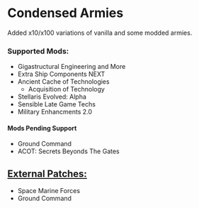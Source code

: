 # Condensed Armies
Added x10/x100 variations of vanilla and some modded armies.

### Supported Mods:
- Gigastructural Engineering and More
- Extra Ship Components NEXT
- Ancient Cache of Technologies
    - Acquisition of Technology
- Stellaris Evolved: Alpha
- Sensible Late Game Techs
- Military Enhancments 2.0

#### Mods Pending Support
- Ground Command
- ACOT: Secrets Beyonds The Gates

## [External Patches:]((https://github.com/PresMemes/CondensedArmiesPatches))
- Space Marine Forces
- Ground Command
